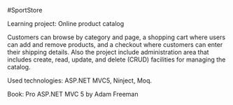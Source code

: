 #SportStore

Learning project: Online product catalog

Customers can browse by category and page, a shopping cart where users can add and remove products, and a checkout where customers can enter their shipping details. Also the project include administration area that includes create, read, update, and delete (CRUD) facilities for managing the catalog.

Used technologies: ASP.NET MVC5, Ninject, Moq.

Book: Pro ASP.NET MVC 5 by Adam Freeman
